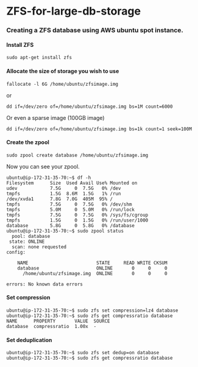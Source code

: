 # ZFS-for-large-db-storage

### Creating a ZFS database using AWS ubuntu spot instance.

#### Install ZFS

```
sudo apt-get install zfs
```

#### Allocate the size of storage you wish to use

```
fallocate -l 6G /home/ubuntu/zfsimage.img
```

or

```
dd if=/dev/zero of=/home/ubuntu/zfsimage.img bs=1M count=6000
```

Or even a sparse image (100GB image)

```
dd if=/dev/zero of=/home/ubuntu/zfsimage.img bs=1k count=1 seek=100M
```

#### Create the zpool

```
sudo zpool create database /home/ubuntu/zfsimage.img
```

Now you can see your zpool.

```
ubuntu@ip-172-31-35-70:~$ df -h
Filesystem      Size  Used Avail Use% Mounted on
udev            7.5G     0  7.5G   0% /dev
tmpfs           1.5G  8.6M  1.5G   1% /run
/dev/xvda1      7.8G  7.0G  405M  95% /
tmpfs           7.5G     0  7.5G   0% /dev/shm
tmpfs           5.0M     0  5.0M   0% /run/lock
tmpfs           7.5G     0  7.5G   0% /sys/fs/cgroup
tmpfs           1.5G     0  1.5G   0% /run/user/1000
database        5.8G     0  5.8G   0% /database
ubuntu@ip-172-31-35-70:~$ sudo zpool status
  pool: database
 state: ONLINE
  scan: none requested
config:

	NAME                         STATE     READ WRITE CKSUM
	database                     ONLINE       0     0     0
	  /home/ubuntu/zfsimage.img  ONLINE       0     0     0

errors: No known data errors
```

#### Set compression

```
ubuntu@ip-172-31-35-70:~$ sudo zfs set compression=lz4 database
ubuntu@ip-172-31-35-70:~$ sudo zfs get compressratio database
NAME      PROPERTY       VALUE  SOURCE
database  compressratio  1.00x  -
```

#### Set deduplication

```
ubuntu@ip-172-31-35-70:~$ sudo zfs set dedup=on database
ubuntu@ip-172-31-35-70:~$ sudo zfs get compressratio database
```
